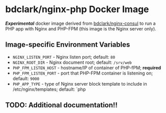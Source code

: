# bdclark/nginx-php Docker Image

_**Experimental**_ docker image derived from [bdclark/nginx-consul][1] to run
a PHP app with Nginx and PHP-FPM (this image is the Nginx server only).

## Image-specific Environment Variables

- `NGINX_LISTEN_PORT` - Nginx listen port; default: `80`
- `NGINX_ROOT_DIR` - Nginx document root; default: `/srv/web`
- `PHP_FPM_LISTEN_HOST` - hostname/IP of container of PHP-fPM; **required**
- `PHP_FPM_LISTEN_PORT` - port that PHP-FPM container is listening on;
  default: `9000`
- `PHP_APP_TYPE` - type of Nginx server block template to include in 
  /etc/nginx/templates; default: `php

## TODO: Additional documentation!!


[1]: https://github.com/bdclark/docker-nginx-consul
